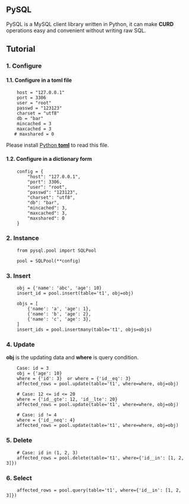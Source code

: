 PySQL
-----
PySQL is a MySQL client library written in Python, it can make 
**CURD** operations easy and convenient without writing raw SQL.

## Tutorial

### 1. Configure

#### 1.1. Configure in a toml file
```
    host = "127.0.0.1"
    port = 3306
    user = "root"
    passwd = "123123"
    charset = "utf8"
    db = "bar"
    mincached = 3
    maxcached = 3
   # maxshared = 0
```
Please install [Python **toml**](https://github.com/uiri/toml) to read this file.

#### 1.2. Configure in a dictionary form

```
    config = {
        "host": "127.0.0.1",
        "port": 3306,
        "user": "root",
        "passwd": "123123",
        "charset": "utf8",
        "db": "bar",
        "mincached": 3,
        "maxcached": 3,
        "maxshared": 0
    }
```

### 2. Instance

```
    from pysql.pool import SQLPool

    pool = SQLPool(**config)
```

### 3. Insert

```
    obj = {'name': 'abc', 'age': 10}
    insert_id = pool.insert(table='t1', obj=obj)
```

```
    objs = [
        {'name': 'a', 'age': 1},
        {'name': 'b', 'age': 2},
        {'name': 'c', 'age': 3},
    ]
    insert_ids = pool.insertmany(table='t1', objs=objs)
```

### 4. Update
**obj** is the updating data and **where** is query condition.

```
    Case: id = 3
    obj = {'age': 10}
    where = {'id': 3}  or where = {'id__eq': 3}
    affected_rows = pool.update(table='t1', where=where, obj=obj)
```

```
    # Case: 12 <= id <= 20
    where = {'id__gte': 12, 'id__lte': 20}
    affected_rows = pool.update(table='t1', where=where, obj=obj)
```
```
    # Case: id != 4
    where = {'id__neq': 4}
    affected_rows = pool.update(table='t1', where=where, obj=obj)
```

### 5. Delete

```
    # Case: id in (1, 2, 3)
    affected_rows = pool.delete(table='t1', where={'id__in': [1, 2, 3]})
```

### 6. Select
```
    affected_rows = pool.query(table='t1', where={'id__in': [1, 2, 3]})
```